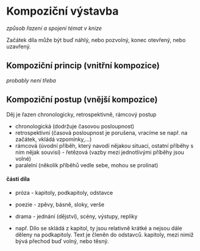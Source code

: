 # Kompoziční výstavba
_způsob řazení a spojení témat v knize_

Začátek díla může být buď náhlý, nebo pozvolný, konec otevřený, nebo uzavřený.

## Kompoziční princip (vnitřní kompozice)
_probably není třeba_

## Kompoziční postup (vnější kompozice)
Děj je řazen chronologicky, retrospektivně, rámcový postup
* chronologická (dodržuje časovou posloupnost)
* retrospektivní (časová posloupnost je porušena, vracíme se např. na začátek, vkládá vzpomínky,…)
* rámcová (úvodní příběh, který navodí nějakou situaci, ostatní příběhy s ním nějak souvisí) - řetězová (vazby mezi jednotlivými příběhy jsou volné)
* paralelní (několik příběhů vedle sebe, mohou se prolínat)

#### části díla
* próza - kapitoly, podkapitoly, odstavce
* poezie - zpěvy, básně, sloky, verše
* drama - jednání (dějství), scény, výstupy, repliky

* např. Dílo se skládá z kapitol, ty jsou relativně krátké a nejsou dále děleny na podkapitoly. Text je členěn do odstavců.
kapitoly, mezi nimiž bývá přechod buď volný, nebo těsný.

